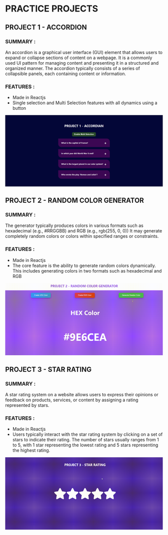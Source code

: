 # PRACTICE PROJECTS

## PROJECT 1 - ACCORDION

### SUMMARY :

An accordion is a graphical user interface (GUI) element that allows users to expand or collapse sections of content on a webpage. It is a commonly used UI pattern for managing content and presenting it in a structured and organized manner. The accordion typically consists of a series of collapsible panels, each containing content or information.

### FEATURES :

- Made in Reactjs
- Single selection and Multi Selection features with all dynamics using a button

![Accordion](src/readmeImages/accordian.png)

## PROJECT 2 - RANDOM COLOR GENERATOR

### SUMMARY :

The generator typically produces colors in various formats such as hexadecimal (e.g., #RRGGBB) and RGB (e.g., rgb(255, 0, 0)) It may generate completely random colors or colors within specified ranges or constraints.

### FEATURES :

- Made in Reactjs
- The core feature is the ability to generate random colors dynamically. This includes generating colors in two formats such as hexadecimal and RGB

![Accordion](src/readmeImages/random-color.gif)

## PROJECT 3 - STAR RATING

### SUMMARY :

A star rating system on a website allows users to express their opinions or feedback on products, services, or content by assigning a rating represented by stars.

### FEATURES :

- Made in Reactjs
- Users typically interact with the star rating system by clicking on a set of stars to indicate their rating. The number of stars usually ranges from 1 to 5, with 1 star representing the lowest rating and 5 stars representing the highest rating.

![Accordion](src/readmeImages/star-rating.gif)
